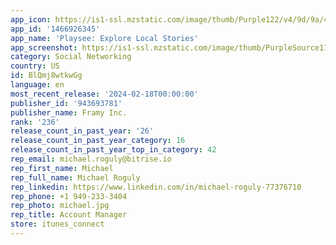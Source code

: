 ```yaml
---
app_icon: https://is1-ssl.mzstatic.com/image/thumb/Purple122/v4/9d/9a/46/9d9a46b7-aca1-7e6c-86cb-cfc3c91cb85c/AppIcon-0-1x_U007emarketing-0-10-0-85-220.png/1024x1024bb.png
app_id: '1466926345'
app_name: 'Playsee: Explore Local Stories'
app_screenshot: https://is1-ssl.mzstatic.com/image/thumb/PurpleSource116/v4/e0/81/3d/e0813d25-294e-c669-81f2-ee25c7684a6a/7b2afcf6-c928-4845-9d89-7d12c368aa43_P1.jpg/1242x2688bb.png
category: Social Networking
country: US
id: BlQmj8wtkwGg
language: en
most_recent_release: '2024-02-18T00:00:00'
publisher_id: '943693781'
publisher_name: Framy Inc.
rank: '236'
release_count_in_past_year: '26'
release_count_in_past_year_category: 16
release_count_in_past_year_top_in_category: 42
rep_email: michael.roguly@bitrise.io
rep_first_name: Michael
rep_full_name: Michael Roguly
rep_linkedin: https://www.linkedin.com/in/michael-roguly-77376710
rep_phone: +1 949-233-3404
rep_photo: michael.jpg
rep_title: Account Manager
store: itunes_connect
---
```

